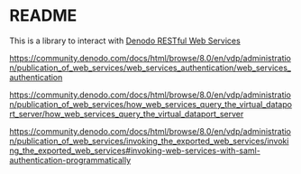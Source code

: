 # README

This is a library to interact with [Denodo RESTful Web Services](https://community.denodo.com/docs/html/browse/8.0/en/vdp/administration/restful_architecture/restful_web_service/restful_web_service)



https://community.denodo.com/docs/html/browse/8.0/en/vdp/administration/publication_of_web_services/web_services_authentication/web_services_authentication

https://community.denodo.com/docs/html/browse/8.0/en/vdp/administration/publication_of_web_services/how_web_services_query_the_virtual_dataport_server/how_web_services_query_the_virtual_dataport_server


https://community.denodo.com/docs/html/browse/8.0/en/vdp/administration/publication_of_web_services/invoking_the_exported_web_services/invoking_the_exported_web_services#invoking-web-services-with-saml-authentication-programmatically
